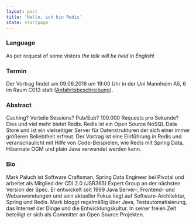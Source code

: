 ```yaml
---
layout: post
title: 'Hallo, ich bin Redis'
state: startpage
---
```


### Language

As per request of some vistors _the talk will be held in English_!

### Termin

Der Vortrag findet am 09.06.2016 um 19:00 Uhr in der Uni Mannheim A5, 6 im Raum C013 statt ([Anfahrtsbeschreibung](/getting-there)).

### Abstract

Caching? Verteile Sessions? Pub/Sub? 100.000 Requests pro Sekunde? Dies und viel mehr bietet Redis. Redis ist ein Open Source NoSQL Data Store und ist ein vielseitiger Server für Datenstrukturen der sich einer immer größeren Beliebtheit erfreut. Der Vortrag ist eine Einführung in Redis und veranschaulicht mit Hilfe von Code-Beispielen, wie Redis mit Spring Data, Hibernate OGM und plain Java verwendet werden kann.

### Bio

Mark Paluch ist Software Craftsman, Spring Data Engineer bei Pivotal und arbeitet als Mitglied der CDI 2.0 (JSR365) Expert Group an der nächsten Version der Spec. Er entwickelt seit 1999 Java Server-, Frontend- und Webanwendungen und sein aktueller Fokus liegt auf Software-Architektur, Spring und Redis. Mark bloggt regelmäßig über Java, Testautomatisierung, das Internet der Dinge und die Entwicklungskultur. In seiner freien Zeit beteiligt er sich als Committer an Open Source Projekten.
